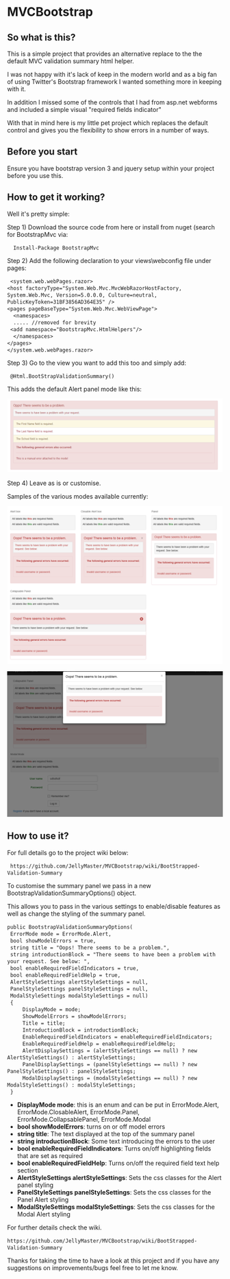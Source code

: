 MVCBootstrap
============


<h2>So what is this? </h2>

This is a simple project that provides an alternative replace to the the default MVC validation summary html helper. 

I was not happy with it's lack of keep in the modern world and as a big fan of using Twitter's Bootstrap framework I wanted something more in keeping with it. 

In addition I missed some of the controls that I had from asp.net webforms and included a simple visual "required fields indicator"

With that in mind here is my little pet project which replaces the default control and gives you the flexibility to show errors in a number of ways. 

<h2>Before you start</h2>
Ensure you have bootstrap version 3 and jquery setup within your project before you use this. 

<h2>How to get it working?</h2>

Well it's pretty simple: 

Step 1) Download the source code from here or install from nuget (search for BootstrapMvc via: 

      Install-Package BootstrapMvc 
      
Step 2) Add the following declaration to your views\webconfig file under pages: 

     <system.web.webPages.razor>
    <host factoryType="System.Web.Mvc.MvcWebRazorHostFactory, System.Web.Mvc, Version=5.0.0.0, Culture=neutral, PublicKeyToken=31BF3856AD364E35" />
    <pages pageBaseType="System.Web.Mvc.WebViewPage">
      <namespaces>
      ..... //removed for brevity
     <add namespace="BootstrapMvc.HtmlHelpers"/>
      </namespaces>
    </pages>
    </system.web.webPages.razor>


Step 3) Go to the view you want to add this too and simply add: 

     @Html.BootStrapValidationSummary()
     
This adds the default Alert panel mode like this: 

![Alert Model(Default Mode)](https://github.com/JellyMaster/MVCBootstrap/raw/master/BootstrapMvc/BootstrapMvc/Sample%20Images/image009.png)


Step 4) Leave as is or customise. 

Samples of the various modes available currently: 

![Sample Showing all main modes](https://github.com/JellyMaster/MVCBootstrap/raw/master/BootstrapMvc/BootstrapMvc/Sample%20Images/sample%20of%20main%20modes.png)

![Sample Showing modal mode with required field indicators on](https://github.com/JellyMaster/MVCBootstrap/raw/master/BootstrapMvc/BootstrapMvc/Sample%20Images/sample%20showing%20modal%20window.png)


<h2>How to use it?</h2>

For full details go to the project wiki below: 

     https://github.com/JellyMaster/MVCBootstrap/wiki/BootStrapped-Validation-Summary
     

To customise the summary panel we pass in a new BootstrapValidationSummaryOptions() object. 

This allows you to pass in the various settings to enable/disable features as well as change the styling of the summary panel. 


    public BootstrapValidationSummaryOptions(
     ErrorMode mode = ErrorMode.Alert,
     bool showModelErrors = true,
     string title = "Oops! There seems to be a problem.",
     string introductionBlock = "There seems to have been a problem with your request. See below: ",
     bool enableRequiredFieldIndicators = true,
     bool enableRequiredFieldHelp = true,
     AlertStyleSettings alertStyleSettings = null,
     PanelStyleSettings panelStyleSettings = null,
     ModalStyleSettings modalStyleSettings = null)
     {
         DisplayMode = mode;
         ShowModelErrors = showModelErrors;
         Title = title;
         IntroductionBlock = introductionBlock;
         EnableRequiredFieldIndicators = enableRequiredFieldIndicators;
         EnableRequiredFieldHelp = enableRequiredFieldHelp;
         AlertDisplaySettings = (alertStyleSettings == null) ? new AlertStyleSettings() : alertStyleSettings;
         PanelDisplaySettings = (panelStyleSettings == null) ? new PanelStyleSettings() : panelStyleSettings;
         ModalDisplaySettings = (modalStyleSettings == null) ? new ModalStyleSettings() : modalStyleSettings;
     }

<ul>
<li><strong>DisplayMode mode</strong>:  this is an enum and can be put in ErrorMode.Alert, ErrorMode.ClosableAlert, ErrorMode.Panel, ErrorMode.CollapsablePanel, ErrorMode.Modal </li>
<li><strong>bool showModelErrors</strong>: turns on or off model errors</li>
<li><strong>string title</strong>: The text displayed at the top of the summary panel </li>
<li><strong>string introductionBlock</strong>: Some text introducing the errors to the user</li>
<li><strong> bool enableRequiredFieldIndicators</strong>: Turns on/off highlighting fields that are set as required </li>
<li><strong>bool enableRequiredFieldHelp</strong>: Turns on/off the required field text help section </li>
<li><strong>AlertStyleSettings alertStyleSettings</strong>: Sets the css classes for the Alert panel styling </li>
<li><strong>PanelStyleSettings panelStyleSettings</strong>: Sets the css classes for the Panel Alert styling </li>
<li><strong>ModalStyleSettings modalStyleSettings</strong>: Sets the css classes for the Modal Alert styling  </li>
</ul>

For further details check the wiki. 

    https://github.com/JellyMaster/MVCBootstrap/wiki/BootStrapped-Validation-Summary

Thanks for taking the time to have a look at this project and if you have any suggestions on improvements/bugs feel free to let me know. 
